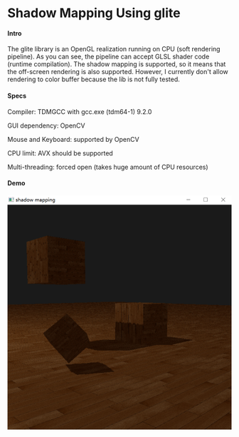 # Shadow Mapping Using glite

#### Intro

The glite library is an OpenGL realization running on CPU (soft rendering pipeline).
As you can see, the pipeline can accept GLSL shader code (runtime compilation).
The shadow mapping is supported, so it means that the off-screen rendering is also supported.
However, I currently don't allow rendering to color buffer because the lib is not fully tested.

#### Specs

Compiler: TDMGCC with gcc.exe (tdm64-1) 9.2.0

GUI dependency: OpenCV 

Mouse and Keyboard: supported by OpenCV

CPU limit: AVX should be supported

Multi-threading: forced open (takes huge amount of CPU resources)

#### Demo

![effect](./effect.png)